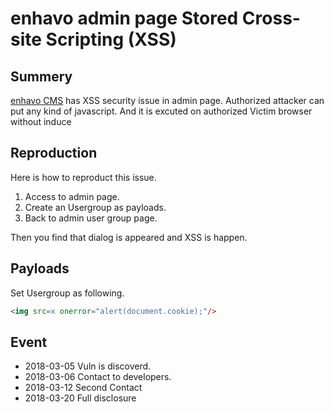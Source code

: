 # enhavo admin page Stored Cross-site Scripting (XSS)

## Summery

[enhavo CMS](https://www.enhavo.com/) has XSS security issue in admin page.
Authorized attacker can put any kind of javascript. And it is excuted on authorized Victim browser without induce


## Reproduction

Here is how to reproduct this issue.

 1. Access to admin page. 
 1. Create an Usergroup as payloads.
 1. Back to admin user group page.

Then you find that dialog is appeared and XSS is happen.


## Payloads

Set Usergroup as following.

```html
<img src=x onerror="alert(document.cookie);"/>
```

## Event

- 2018-03-05 Vuln is discoverd.
- 2018-03-06 Contact to developers.
- 2018-03-12 Second Contact
- 2018-03-20 Full disclosure